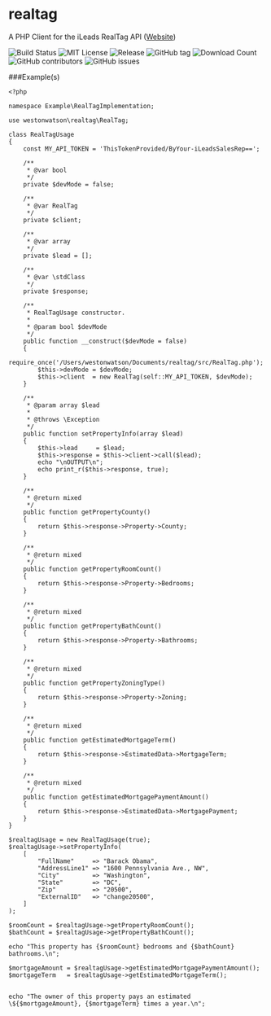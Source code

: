 # realtag
A PHP Client for the iLeads RealTag API ([Website](https://www.realtag.com/))

![Build Status](https://travis-ci.org/westonwatson/realtag.svg?branch=master)
![MIT License](https://img.shields.io/github/license/westonwatson/realtag.svg)
![Release](https://img.shields.io/github/release/westonwatson/realtag.svg)
![GitHub tag](https://img.shields.io/github/tag/westonwatson/realtag.svg)
![Download Count](https://img.shields.io/github/downloads/westonwatson/realtag/total.svg)
![GitHub contributors](https://img.shields.io/github/contributors/westonwatson/realtag.svg)
![GitHub issues](https://img.shields.io/github/issues/westonwatson/realtag.svg)

###Example(s)

```
<?php

namespace Example\RealTagImplementation;

use westonwatson\realtag\RealTag;

class RealTagUsage
{
    const MY_API_TOKEN = 'ThisTokenProvided/ByYour-iLeadsSalesRep==';

    /**
     * @var bool
     */
    private $devMode = false;

    /**
     * @var RealTag
     */
    private $client;

    /**
     * @var array
     */
    private $lead = [];

    /**
     * @var \stdClass
     */
    private $response;

    /**
     * RealTagUsage constructor.
     *
     * @param bool $devMode
     */
    public function __construct($devMode = false)
    {
        require_once('/Users/westonwatson/Documents/realtag/src/RealTag.php');
        $this->devMode = $devMode;
        $this->client  = new RealTag(self::MY_API_TOKEN, $devMode);
    }

    /**
     * @param array $lead
     *
     * @throws \Exception
     */
    public function setPropertyInfo(array $lead)
    {
        $this->lead     = $lead;
        $this->response = $this->client->call($lead);
        echo "\nOUTPUT\n";
        echo print_r($this->response, true);
    }

    /**
     * @return mixed
     */
    public function getPropertyCounty()
    {
        return $this->response->Property->County;
    }

    /**
     * @return mixed
     */
    public function getPropertyRoomCount()
    {
        return $this->response->Property->Bedrooms;
    }

    /**
     * @return mixed
     */
    public function getPropertyBathCount()
    {
        return $this->response->Property->Bathrooms;
    }

    /**
     * @return mixed
     */
    public function getPropertyZoningType()
    {
        return $this->response->Property->Zoning;
    }

    /**
     * @return mixed
     */
    public function getEstimatedMortgageTerm()
    {
        return $this->response->EstimatedData->MortgageTerm;
    }

    /**
     * @return mixed
     */
    public function getEstimatedMortgagePaymentAmount()
    {
        return $this->response->EstimatedData->MortgagePayment;
    }
}

$realtagUsage = new RealTagUsage(true);
$realtagUsage->setPropertyInfo(
    [
        "FullName"     => "Barack Obama",
        "AddressLine1" => "1600 Pennsylvania Ave., NW",
        "City"         => "Washington",
        "State"        => "DC",
        "Zip"          => "20500",
        "ExternalID"   => "change20500",
    ]
);

$roomCount = $realtagUsage->getPropertyRoomCount();
$bathCount = $realtagUsage->getPropertyBathCount();

echo "This property has {$roomCount} bedrooms and {$bathCount} bathrooms.\n";

$mortgageAmount = $realtagUsage->getEstimatedMortgagePaymentAmount();
$mortgageTerm   = $realtagUsage->getEstimatedMortgageTerm();


echo "The owner of this property pays an estimated \${$mortgageAmount}, {$mortgageTerm} times a year.\n";

```


